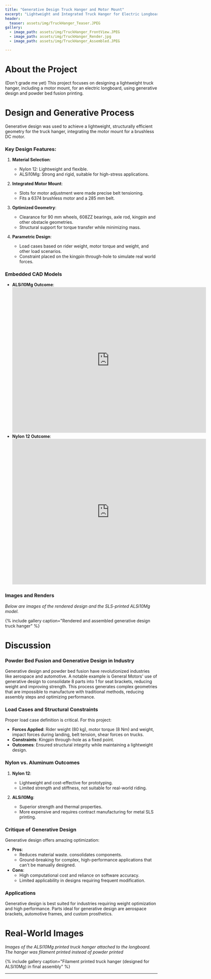 ```yaml
---
title: "Generative Design Truck Hanger and Motor Mount"
excerpt: "Lightweight and Integrated Truck Hanger for Electric Longboards"
header:
  teaser: assets/img/TruckHanger_Teaser.JPEG
gallery:
  - image_path: assets/img/TruckHanger_FrontView.JPEG
  - image_path: assets/img/TruckHanger_Render.jpg
  - image_path: assets/img/TruckHanger_Assembled.JPEG

---
```


# About the Project

(Don't grade me yet) This project focuses on designing a lightweight truck hanger, including a motor mount, for an electric longboard, using generative design and powder bed fusion printing.
# Design and Generative Process

Generative design was used to achieve a lightweight, structurally efficient geometry for the truck hanger, integrating the motor mount for a brushless DC motor.

### Key Design Features:
1. **Material Selection**:
   - Nylon 12: Lightweight and flexible.
   - ALSi10Mg: Strong and rigid, suitable for high-stress applications.

2. **Integrated Motor Mount**:
   - Slots for motor adjustment were made precise belt tensioning.
   - Fits a 6374 brushless motor and a 285 mm belt.

3. **Optimized Geometry**:
   - Clearance for 90 mm wheels, 608ZZ bearings, axle rod, kingpin and other obstacle geometries.
   - Structural support for torque transfer while minimizing mass.

4. **Parametric Design**:
   - Load cases based on rider weight, motor torque and weight, and other load scenarios.
   - Constraint placed on the kingpin through-hole to simulate real world forces.

### Embedded CAD Models
- **ALSi10Mg Outcome**:
  <iframe src="https://vanderbilt643.autodesk360.com/shares/public/SH286ddQT78850c0d8a431c63c86a9627dda?mode=embed" width="640" height="480" allowfullscreen="true" webkitallowfullscreen="true" mozallowfullscreen="true"  frameborder="0"></iframe>
- **Nylon 12 Outcome**:
  <iframe src="https://vanderbilt643.autodesk360.com/shares/public/SH286ddQT78850c0d8a410c8fac79c32fb75?mode=embed" width="640" height="480" allowfullscreen="true" webkitallowfullscreen="true" mozallowfullscreen="true"  frameborder="0"></iframe>

### Images and Renders
*Below are images of the rendered design and the SLS-printed ALSi10Mg model.*

{% include gallery caption="Rendered and assembled generative design truck hanger" %}

# Discussion

### Powder Bed Fusion and Generative Design in Industry
Generative design and  powder bed fusion have revolutionized industries like aerospace and automotive. A notable example is General Motors' use of generative design to consolidate 8 parts into 1 for seat brackets, reducing weight and improving strength. This process generates complex geometries that are impossible to manufacture with traditional methods, reducing assembly steps and optimizing performance.

### Load Cases and Structural Constraints
Proper load case definition is critical. For this project:
- **Forces Applied**: Rider weight (80 kg), motor torque (8 Nm) and weight, impact forces during landing, belt tension, shear forces on trucks.
- **Constraints**: Kingpin through-hole as a fixed point.
- **Outcomes**: Ensured structural integrity while maintaining a lightweight design.

### Nylon vs. Aluminum Outcomes
1. **Nylon 12**:
   - Lightweight and cost-effective for prototyping.
   - Limited strength and stiffness, not suitable for real-world riding.

2. **ALSi10Mg**:
   - Superior strength and thermal properties.
   - More expensive and requires contract manufacturing for metal SLS printing.

### Critique of Generative Design
Generative design offers amazing optimization:
- **Pros**:
  - Reduces material waste. consolidates components.
  - Ground-breaking for complex, high-performance applications that can't be manually designed.
- **Cons**:
  - High computational cost and reliance on software accuracy.
  - Limited applicability in designs requiring frequent modification.

### Applications
Generative design is best suited for industries requiring weight optimization and high performance. Parts ideal for generative design are aerospace brackets, automotive frames, and custom prosthetics.

# Real-World Images
*Images of the ALSi10Mg printed truck hanger attached to the longboard. The hanger was filament printed instead of powder printed*

{% include gallery caption="Filament printed truck hanger (designed for ALSi10Mg) in final assembly" %}

---
